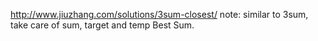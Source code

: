 http://www.jiuzhang.com/solutions/3sum-closest/
note: similar to 3sum, take care of sum, target and temp Best Sum.
